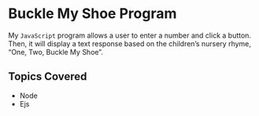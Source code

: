 # Buckle My Shoe Program

My `JavaScript` program allows a user to enter a number and click a button. Then, it will display a text response based on the children’s nursery rhyme, “One, Two, Buckle My Shoe”.

## Topics Covered
- Node
- Ejs

